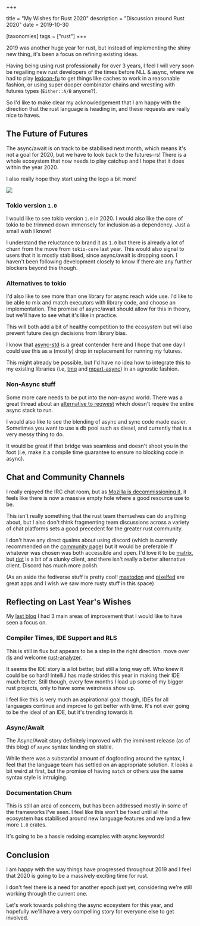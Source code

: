 +++

title = "My Wishes for Rust 2020"
description = "Discussion around Rust 2020"
date = 2019-10-30

[taxonomies]
tags = ["rust"]
+++

2019 was another huge year for rust, but instead of implementing the shiny new thing, it's been a focus on refining existing ideas.

Having being using rust professionally for over 3 years, I feel I will very soon be regailing new rust developers of the times before NLL & async, where we had to play [lexicon-fu](https://github.com/rust-lang/rfcs/blob/master/text/2094-nll.md#problem-case-3-conditional-control-flow-across-functions) to get things like caches to work in a reasonable fashion, or using super dooper combinator chains and wrestling with futures types (`Either::A/B` anyone?).

So I'd like to make clear my acknowledgement that I am happy with the direction that the rust language is heading in, and these requests are really nice to haves.

## The Future of Futures

The async/await is on track to be stabilised next month, which means it's not a goal for 2020, but we have to look back to the futures-rs! There is a whole ecosystem that now needs to play catchup and I hope that it does within the year 2020.

I also really hope they start using the logo a bit more!

![](https://rust-lang-nursery.github.io/futures-rs/assets/images/futures-rs-logo.svg)

### Tokio version `1.0`

I would like to see tokio version `1.0` in 2020.  I would also like the core of tokio to be trimmed down immensely for inclusion as a dependency.  Just a small wish I know!

I understand the reluctance to brand it as `1.0` but there is already a lot of churn from the move from `tokio-core` last year.  This would also signal to users that it is mostly stabilised, since async/await is dropping soon. I haven't been following development closely to know if there are any further blockers beyond this though.

### Alternatives to tokio

I'd also like to see more than one library for async reach wide use.  I'd like to be able to mix and match executors with library code, and choose an implementation.  The promise of async/await should allow for this in theory, but we'll have to see what it's like in practice.

This will both add a bit of healthy competition to the ecosystem but will also prevent future design decisions from library bias.

I know that [async-std](https://github.com/async-rs/async-std) is a great contender here and I hope that one day I could use this as a (mostly) drop in replacement for running my futures.

This might already be possible, but I'd have no idea how to integrate this to my existing libraries (i.e, [tmq](https://crates.io/crates/tmq) and [mpart-async](https://crates.io/crates/mpart-async)) in an agnostic fashion.

### Non-Async stuff

Some more care needs to be put into the non-async world.  There was a great thread about an [alternative to reqwest](https://users.rust-lang.org/t/lightweight-alternative-for-reqwest/33601) which doesn't require the entire async stack to run.

I would also like to see the blending of async and sync code made easier. Sometimes you want to use a db pool such as diesel, and currently that is a very messy thing to do.

It would be great if that bridge was seamless and doesn't shoot you in the foot (i.e, make it a compile time guarantee to ensure no blocking code in async).

## Chat and Community Channels

I really enjoyed the IRC chat room, but as [Mozilla is decommissioning it](http://exple.tive.org/blarg/2019/09/06/forward-motion/), it feels like there is now a massive empty hole where a good resource use to be.

This isn't really something that the rust team themselves can do anything about, but I also don't think fragmenting team discussions across a variety of chat platforms sets a good precedent for the greater rust community.

I don't have any direct qualms about using discord (which is currently recommended on the [community page](http://web.archive.org/web/20191006130756/https://www.rust-lang.org/community)) but it would be preferable if whatever was chosen was both accessible and open.  I'd love it to be [matrix](https://matrix.org/), but [riot](https://about.riot.im/) is a bit of a clunky client, and there isn't really a better alternative client.  Discord has much more polish.

(As an aside the fediverse stuff is pretty cool! [mastodon](https://joinmastodon.org/) and [pixelfed](https://pixelfed.org/) are great apps and I wish we saw more rusty stuff in this space)

## Reflecting on Last Year's Wishes

My [last blog](../rust-2019/) I had 3 main areas of improvement that I would like to have seen a focus on.

### Compiler Times, IDE Support and RLS

This is still in flux but appears to be a step in the right direction.  move over [rls](https://github.com/rust-lang/rls) and welcome [rust-analyzer](https://github.com/rust-analyzer/rust-analyzer).

It seems the IDE story is a lot better, but still a long way off.  Who knew it could be so hard!  IntelliJ has made strides this year in making their IDE much better.  Still though, every few months I load up some of my bigger rust projects, only to have some weirdness show up.

I feel like this is very much an aspirational goal though, IDEs for all languages continue and improve to get better with time.  It's not ever going to be the ideal of an IDE, but it's trending towards it.

### Async/Await

The Async/Await story definitely improved with the imminent release (as of this blog) of `async` syntax landing on stable. 

While there was a substantial amount of dogfooding around the syntax, I feel that the language team has settled on an appropriate solution.  It looks a bit weird at first, but the promise of having `match` or others use the same syntax style is intruiging.

### Documentation Churn

This is still an area of concern, but has been addressed mostly in some of the frameworks I've seen.  I feel like this won't be fixed until all the ecosystem has stabilised around new language features and we land a few more `1.0` crates.

It's going to be a hassle redoing examples with async keywords!

## Conclusion

I am happy with the way things have progressed throughout 2019 and I feel that 2020 is going to be a massively exciting time for rust.

I don't feel there is a need for another epoch just yet, considering we're still working through the current one.

Let's work towards polishing the async ecosystem for this year, and hopefully we'll have a very compelling story for everyone else to get involved.

